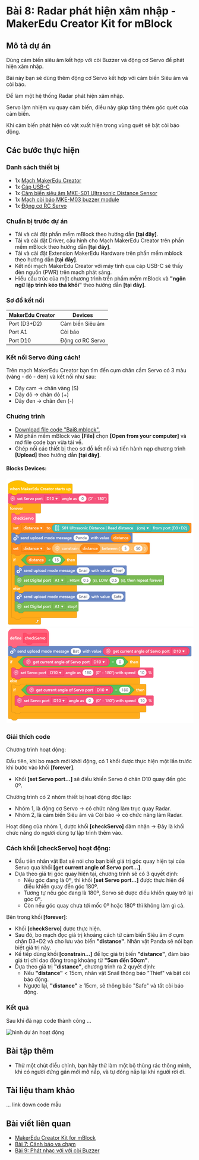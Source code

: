 # Bài 8: Radar phát hiện xâm nhập - MakerEdu Creator Kit for mBlock

## Mô tả dự án

Dùng cảm biến siêu âm kết hợp với còi Buzzer và động cơ Servo để phát hiện xâm nhập.

Bài này bạn sẽ dùng thêm động cơ Servo kết hợp với cảm biến Siêu âm và còi báo.

Để làm một hệ thống Radar phát hiện xâm nhập.

Servo làm nhiệm vụ quay cảm biến, điều này giúp tăng thêm góc quét của cảm biến.

Khi cảm biến phát hiện có vật xuất hiện trong vùng quét sẽ bật còi báo động.

## Các bước thực hiện

### Danh sách thiết bị

- 1x [Mạch MakerEdu Creator](https://www.makerlab.vn/creator)
- 1x [Cáp USB-C](https://hshop.vn/cap-usb-type-c)
- 1x [Cảm biến siêu âm MKE-S01 Ultrasonic Distance Sensor](https://makerlab.vn/mkes01)
- 1x [Mạch còi báo MKE-M03 buzzer module](https://makerlab.vn/mkem03)
- 1x [Động cơ RC Servo](https://hshop.vn/dong-co-rc-servo-9g)

### Chuẩn bị trước dự án

- Tải và cài đặt phần mềm mBlock theo hướng dẫn **[tại đây]**.
- Tải và cài đặt Driver, cấu hình cho Mạch MakerEdu Creator trên phần mềm mBlock theo hướng dẫn **[tại đây]**.
- Tải và cài đặt Extension MakerEdu Hardware trên phần mềm mblock theo hướng dẫn **[tại đây]**.
- Kết nối mạch MakerEdu Creator với máy tính qua cáp USB-C sẽ thấy đèn nguồn (PWR) trên mạch phát sáng.
- Hiểu cấu trúc của một chương trình trên phầm mềm mBlock và **"ngôn ngữ lập trình kéo thả khối"** theo hướng dẫn **[tại đây]**.

### Sơ đồ kết nối

| MakerEdu Creator | Devices              |
|------------------|----------------------|
| Port (D3+D2)     | Cảm biến Siêu âm     |
| Port A1          | Còi báo              |
| Port D10         | Động cơ RC Servo     |

### Kết nối Servo đúng cách!

Trên mạch MakerEdu Creator bạn tìm đến cụm chân cắm Servo có 3 màu (vàng - đỏ - đen) và kết nối như sau:
- Dây cam → chân vàng (S)
- Dây đỏ → chân đỏ (+)
- Dây đen → chân đen (-)

### Chương trình

- [Download file code "Bai8.mblock".](/ex/less08/mBlock5/Bai8.mblock)
- Mở phần mềm mBlock vào **[File]** chọn **[Open from your computer]** và mở file code bạn vừa tải về.
- Ghép nối các thiết bị theo sơ đồ kết nối và tiến hành nạp chương trình **[Upload]** theo hướng dẫn **[tại đây]**.

#### Blocks Devices:

![Creator mBlock Bai 8 1](/ex/less08/image/825px-Creator_mBlock_Bai_8_1.png)
![Creator mBlock Bai 8 2](/ex/less08/image/825px-Creator_mBlock_Bai_8_2.png)

### Giải thích code

Chương trình hoạt động:

Đầu tiên, khi bo mạch mới khởi động, có 1 khối được thực hiện một lần trước khi bước vào khối **[forever]**.

- Khối **[set Servo port...]** sẽ điều khiển Servo ở chân D10 quay đến góc 0º.

Chương trình có 2 nhóm thiết bị hoạt động độc lập:

- Nhóm 1, là động cơ Servo → có chức năng làm trục quay Radar.
- Nhóm 2, là cảm biến Siêu âm và Còi báo → có chức năng làm Radar.

Hoạt động của nhóm 1, được khối **[checkServo]** đảm nhận → Đây là khối chức năng do người dùng tự lập trình thêm vào.

### Cách khối **[checkServo]** hoạt động:

- Đầu tiên nhân vật Bat sẽ nói cho bạn biết giá trị góc quay hiện tại của Servo qua khối **[get current angle of Servo port...]**.
- Dựa theo giá trị góc quay hiện tại, chương trình sẽ có 3 quyết định:
  - Nếu góc đang là 0º, thì khối **[set Servo port...]** được thực hiện để điều khiển quay đến góc 180º.
  - Tương tự nếu góc đang là 180º, Servo sẽ được điều khiển quay trở lại góc 0º.
  - Còn nếu góc quay chưa tới mốc 0º hoặc 180º thì không làm gì cả.

Bên trong khối **[forever]**:

- Khối **[checkServo]** được thực hiện.
- Sau đó, bo mạch đọc giá trị khoảng cách từ cảm biến Siêu âm ở cụm chân D3+D2 và cho lưu vào biến **"distance"**. Nhân vật Panda sẽ nói bạn biết giá trị này.
- Kế tiếp dùng khối **[constrain...]** để lọc giá trị biến **"distance"**, đảm bảo giá trị chỉ dao động trong khoảng từ **"5cm đến 50cm"**.
- Dựa theo giá trị **"distance"**, chương trình ra 2 quyết định:
  - Nếu **"distance"** < 15cm, nhân vật Snail thông báo "Thief" và bật còi báo động.
  - Ngược lại, **"distance"** ≥ 15cm, sẽ thông báo "Safe" và tắt còi báo động.

### Kết quả

Sau khi đã nạp code thành công ...

![hình dự án hoạt động](project_image.png)

## Bài tập thêm

- Thử một chút điều chỉnh, bạn hãy thử làm một bộ thùng rác thông minh, khi có người đứng gần mới mở nắp, và tự đóng nắp lại khi người rời đi.

## Tài liệu tham khảo

... link down code mẫu

## Bài viết liên quan

- [MakerEdu Creator Kit for mBlock](/README.md)
- [Bài 7: Cảnh báo va chạm](/ex/less07/README.md)
- [Bài 9: Phát nhạc với với còi Buzzer](/ex/less09/README.md)